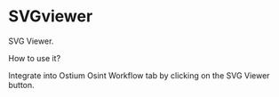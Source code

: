 # SVGviewer

SVG Viewer.

How to use it?

Integrate into Ostium Osint Workflow tab by clicking on the SVG Viewer button.
